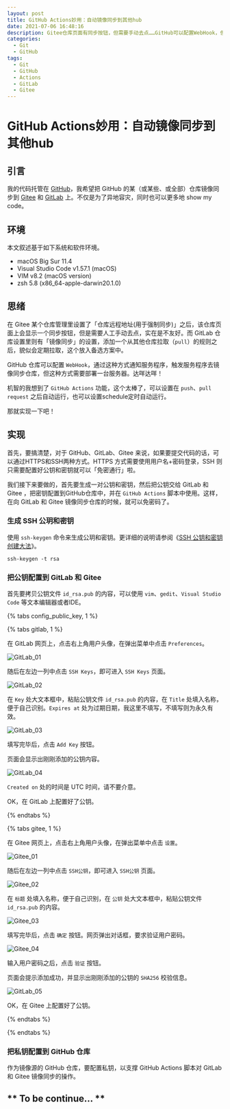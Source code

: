 ```yaml
---
layout: post
title: GitHub Actions妙用：自动镜像同步到其他hub
date: 2021-07-06 16:48:16
description: Gitee仓库页面有同步按钮，但需要手动去点……GitHub可以配置WebHook，但需要一台服务器……于是我想到了GitHub Actions……
categories: 
  - Git
  - GitHub
tags: 
  - Git
  - GitHub
  - Actions
  - GitLab
  - Gitee
---
```


# GitHub Actions妙用：自动镜像同步到其他hub

## 引言

我的代码托管在 [GitHub](https://github.com)，我希望把 GitHub 的某（或某些、或全部）仓库镜像同步到 [Gitee](https://gitee.com) 和 [GitLab](https://gitlab.com) 上。不仅是为了异地容灾，同时也可以更多地 show my code。

## 环境

本文叙述基于如下系统和软件环境。

- macOS Big Sur 11.4
- Visual Studio Code v1.57.1 (macOS)
- VIM v8.2 (macOS version)
- zsh 5.8 (x86_64-apple-darwin20.1.0)

## 思绪

在 Gitee 某个仓库管理里设置了「仓库远程地址(用于强制同步)」之后，该仓库页面上会显示一个同步按钮，但是需要人工手动去点，实在是不友好。而 GitLab 仓库设置里则有「镜像同步」的设置，添加一个从其他仓库拉取（`pull`）的规则之后，貌似会定期拉取，这个放入备选方案中。

GitHub 仓库可以配置 `WebHook`，通过这种方式通知服务程序，触发服务程序去镜像同步仓库，但这种方式需要部署一台服务器。达咩达咩！

机智的我想到了 `GitHub Actions` 功能，这个太棒了，可以设置在 `push`、`pull request` 之后自动运行，也可以设置schedule定时自动运行。

那就实现一下吧！

## 实现

首先，要搞清楚，对于 GitHub、GitLab、Gitee 来说，如果要提交代码的话，可以通过HTTPS和SSH两种方式。HTTPS 方式需要使用用户名+密码登录，SSH 则只需要配置好公钥和密钥就可以「免密通行」啦。

我们接下来要做的，首先要生成一对公钥和密钥，然后把公钥交给 GitLab 和 Gitee ，把密钥配置到GitHub仓库中，并在 `GitHub Actions` 脚本中使用。这样，在向 GitLab 和 Gitee 镜像同步仓库的时候，就可以免密码了。

### 生成 SSH 公玥和密钥

使用 `ssh-keygen` 命令来生成公玥和密钥。更详细的说明请参阅《[SSH 公钥和密钥创建大法](https://aptx4869.tv/2021/07/06/ssh_key_generate)》。

``` shell
ssh-keygen -t rsa
```

### 把公钥配置到 GitLab 和 Gitee

首先要拷贝公钥文件 `id_rsa.pub` 的内容，可以使用 `vim`、`gedit`、`Visual Studio Code` 等文本编辑器或者IDE。

{% tabs config_public_key, 1 %}
<!-- tab GitLab @gem -->

{% tabs gitlab, 1 %}
<!-- tab 进入 SSH Keys 页面 @door-open -->

在 GitLab 网页上，点击右上角用户头像，在弹出菜单中点击 `Preferences`。

![GitLab_01](https://aptx4869.tv/images/github_gitlab_gitee/20210706191453.png)

随后在左边一列中点击 `SSH Keys`，即可进入 `SSH Keys` 页面。

![GitLab_02](https://aptx4869.tv/images/github_gitlab_gitee/20210706192357.png)

<!-- endtab -->
<!-- tab 粘贴公钥文件 id_rsa.pub 的内容 → @paste -->

在 `Key` 处大文本框中，粘贴公钥文件 `id_rsa.pub` 的内容，在 `Title` 处填入名称，便于自己识别。`Expires at` 处为过期日期，我这里不填写，不填写则为永久有效。

![GitLab_03](https://aptx4869.tv/images/github_gitlab_gitee/20210706192813.png)

填写完毕后，点击 `Add Key` 按钮。

<!-- endtab -->
<!-- tab 确认配置成功 @check -->

页面会显示出刚刚添加的公钥内容。

![GitLab_04](https://aptx4869.tv/images/github_gitlab_gitee/20210706194146.png)

`Created on` 处的时间是 UTC 时间，请不要介意。

OK，在 GitLab 上配置好了公钥。

<!-- endtab -->
{% endtabs %}

<!-- endtab -->

<!-- tab Gitee @puzzle-piece -->

{% tabs gitee, 1 %}
<!-- tab 进入 SSH公钥 页面 → @door-open -->

在 Gitee 网页上，点击右上角用户头像，在弹出菜单中点击 `设置`。

![Gitee_01](https://aptx4869.tv/images/github_gitlab_gitee/20210706194423.png)

随后在左边一列中点击 `SSH公钥`，即可进入 `SSH公钥` 页面。

![Gitee_02](https://aptx4869.tv/images/github_gitlab_gitee/20210706194647.png)

<!-- endtab -->
<!-- tab 粘贴公钥文件 id_rsa.pub 的内容 → @paste -->

在 `标题` 处填入名称，便于自己识别，在 `公钥` 处大文本框中，粘贴公钥文件 `id_rsa.pub` 的内容。

![Gitee_03](https://aptx4869.tv/images/github_gitlab_gitee/20210706194906.png)

填写完毕后，点击 `确定` 按钮。网页弹出对话框，要求验证用户密码。

![Gitee_04](https://aptx4869.tv/images/github_gitlab_gitee/20210706195002.png)

输入用户密码之后，点击 `验证` 按钮。

<!-- endtab -->
<!-- tab 确认配置成功 @check -->

页面会提示添加成功，并显示出刚刚添加的公钥的 `SHA256` 校验信息。

![GitLab_05](https://aptx4869.tv/images/github_gitlab_gitee/20210706195150.png)

OK，在 Gitee 上配置好了公钥。

<!-- endtab -->
{% endtabs %}

<!-- endtab -->
{% endtabs %}

### 把私钥配置到 GitHub 仓库

作为镜像源的 GitHub 仓库，要配置私钥，以支撑 GitHub Actions 脚本对 GitLab 和 Gitee 镜像同步的操作。

## ** To be continue... **
